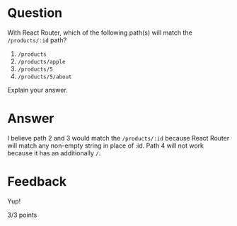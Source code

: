 # Question

With React Router, which of the following path(s) will match the `/products/:id` path?

1. `/products`
2. `/products/apple`
3. `/products/5`
4. `/products/5/about`

Explain your answer.

# Answer

I believe path 2 and 3 would match the `/products/:id` because React Router will match any non-empty string in place of :id. Path 4 will not work because it has an additionally `/`. 


# Feedback

Yup!

3/3 points
